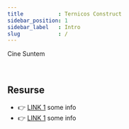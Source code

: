 ```yaml
---
title           : Ternicos Construct
sidebar_position: 1
sidebar_label   : Intro
slug            : /
---
```

<!-- GOOGLE Stuff -->
<head>
    <meta name="google-site-verification" content="cJavSe96joR1F6zGeDzC3LloSsk37j6qZzVb0NY9pks" />
</head>

Cine Suntem

<br />

## Resurse

- 👉 [LINK 1](#) some info
- 👉 [LINK 1](#) some info
